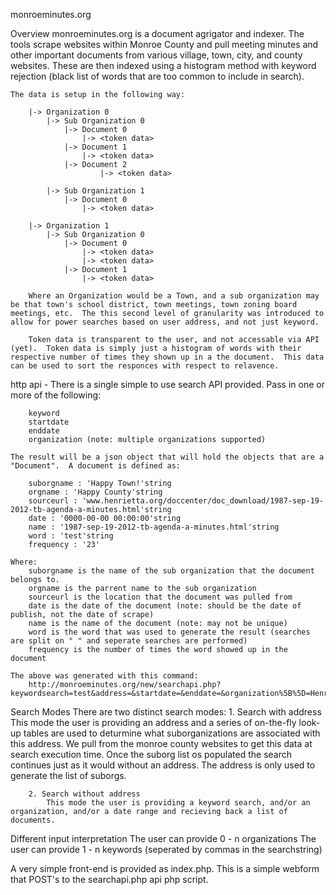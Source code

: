 monroeminutes.org

Overview
	monroeminutes.org is a document agrigator and indexer.  The tools scrape websites within Monroe County and pull meeting minutes and other important documents from various village, town, city, and county websites.  These are then indexed using a histogram method with keyword rejection (black list of words that are too common to include in search).

	The data is setup in the following way:
	
		|-> Organization 0
			|-> Sub Organization 0
				|-> Document 0
					|-> <token data>
				|-> Document 1
					|-> <token data>
				|-> Document 2
						|-> <token data>
		
			|-> Sub Organization 1
				|-> Document 0
					|-> <token data>
		
		|-> Organization 1
			|-> Sub Organization 0
				|-> Document 0
					|-> <token data>
					|-> <token data>
				|-> Document 1
					|-> <token data>
					
		Where an Organization would be a Town, and a sub organization may be that town's school district, town meetings, town zoning board meetings, etc.  The this second level of granularity was introduced to allow for power searches based on user address, and not just keyword.
		
		Token data is transparent to the user, and not accessable via API (yet).  Token data is simply just a histogram of words with their respective number of times they shown up in a the document.  This data can be used to sort the responces with respect to relavence.
		
http api - 
	There is a single simple to use search API provided.  Pass in one or more of the following:
	
		keyword
		startdate
		enddate
		organization (note: multiple organizations supported)

	The result will be a json object that will hold the objects that are a "Document".  A document is defined as:
	
		suborgname : 'Happy Town!'string
		orgname : 'Happy County'string
		sourceurl : 'www.henrietta.org/doccenter/doc_download/1987-sep-19-2012-tb-agenda-a-minutes.html'string
		date : '0000-00-00 00:00:00'string
		name : '1987-sep-19-2012-tb-agenda-a-minutes.html'string
		word : 'test'string
		frequency : '23'

	Where:
		suborgname is the name of the sub organization that the document belongs to.
		orgname is the parrent name to the sub organization
		sourceurl is the location that the document was pulled from
		date is the date of the document (note: should be the date of publish, not the date of scrape)
		name is the name of the document (note: may not be unique)
		word is the word that was used to generate the result (searches are split on " " and seperate searches are performed)
		frequency is the number of times the word showed up in the document

	The above was generated with this command:
		http://monroeminutes.org/new/searchapi.php?keywordsearch=test&address=&startdate=&enddate=&organization%5B%5D=Henrietta
		
Search Modes
	There are two distinct search modes:
		1. Search with address
			This mode the user is providing an address and a series of on-the-fly look-up tables are used to deturmine what suborganizations are associated with this address.  We pull from the monroe county websites to get this data at search execution time.  Once the suborg list os populated the search continues just as it would without an address.  The address is only used to generate the list of suborgs.
			
		2. Search without address
			This mode the user is providing a keyword search, and/or an organization, and/or a date range and recieving back a list of documents.
		
Different input interpretation
	The user can provide 0 - n organizations
	The user can provide 1 - n keywords (seperated by commas in the searchstring)
	
A very simple front-end is provided as index.php.  This is a simple webform that POST's to the searchapi.php api php script.
	